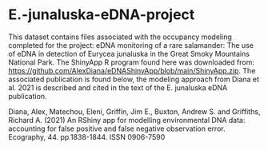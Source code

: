 # E.-junaluska-eDNA-project
This dataset contains files associated with the occupancy modeling completed for the project: eDNA monitoring of a rare salamander: The use of eDNA in detection of Eurycea junaluska in the Great Smoky Mountains National Park. The ShinyApp R program found here was downloaded from: https://github.com/AlexDiana/eDNAShinyApp/blob/main/ShinyApp.zip. The associated publication is found below, the modeling approach from Diana et al. 2021 is described and cited in the text of the E. junaluska eDNA publication. 

Diana, Alex, Matechou, Eleni, Griffin, Jim E., Buxton, Andrew S. and Griffiths, Richard A. (2021) An RShiny app for modelling environmental DNA data: accounting for false positive and false negative observation error. Ecography, 44. pp.1838-1844. ISSN 0906-7590

